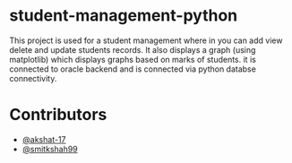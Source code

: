 # student-management-python
This project is used for a student management where in you can add view delete and update students records. It also displays a graph (using matplotlib) which displays graphs based on marks of students. it is connected to oracle backend and is connected via python databse connectivity.

# Contributors
- [@akshat-17](https://github.com/akshat-17)
- [@smitkshah99](https://github.com/smitkshah99)
